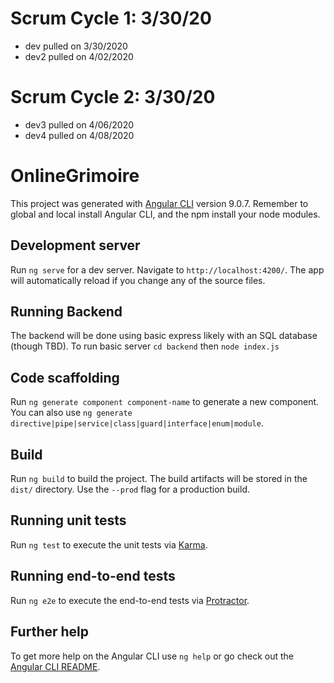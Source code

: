 # Scrum Cycle 1: 3/30/20
 - dev pulled on 3/30/2020
 - dev2 pulled on 4/02/2020

# Scrum Cycle 2: 3/30/20
 - dev3 pulled on 4/06/2020
 - dev4 pulled on 4/08/2020
 
# OnlineGrimoire

This project was generated with [Angular CLI](https://github.com/angular/angular-cli) version 9.0.7.
Remember to global and local install Angular CLI, and the npm install your node modules.

## Development server

Run `ng serve` for a dev server. Navigate to `http://localhost:4200/`. The app will automatically reload if you change any of the source files.

## Running Backend

The backend will be done using basic express likely with an SQL database (though TBD). To run basic server `cd backend` then  `node index.js`

## Code scaffolding

Run `ng generate component component-name` to generate a new component. You can also use `ng generate directive|pipe|service|class|guard|interface|enum|module`.

## Build

Run `ng build` to build the project. The build artifacts will be stored in the `dist/` directory. Use the `--prod` flag for a production build.

## Running unit tests

Run `ng test` to execute the unit tests via [Karma](https://karma-runner.github.io).

## Running end-to-end tests

Run `ng e2e` to execute the end-to-end tests via [Protractor](http://www.protractortest.org/).

## Further help

To get more help on the Angular CLI use `ng help` or go check out the [Angular CLI README](https://github.com/angular/angular-cli/blob/master/README.md).
